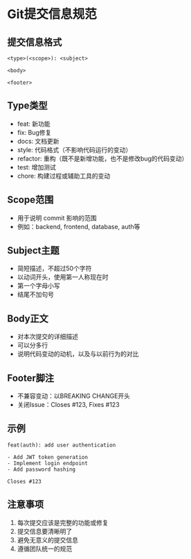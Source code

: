 # Git提交信息规范

## 提交信息格式
```
<type>(<scope>): <subject>

<body>

<footer>
```

## Type类型
- feat: 新功能
- fix: Bug修复
- docs: 文档更新
- style: 代码格式（不影响代码运行的变动）
- refactor: 重构（既不是新增功能，也不是修改bug的代码变动）
- test: 增加测试
- chore: 构建过程或辅助工具的变动

## Scope范围
- 用于说明 commit 影响的范围
- 例如：backend, frontend, database, auth等

## Subject主题
- 简短描述，不超过50个字符
- 以动词开头，使用第一人称现在时
- 第一个字母小写
- 结尾不加句号

## Body正文
- 对本次提交的详细描述
- 可以分多行
- 说明代码变动的动机，以及与以前行为的对比

## Footer脚注
- 不兼容变动：以BREAKING CHANGE开头
- 关闭Issue：Closes #123, Fixes #123

## 示例
```
feat(auth): add user authentication

- Add JWT token generation
- Implement login endpoint
- Add password hashing

Closes #123
```

## 注意事项
1. 每次提交应该是完整的功能或修复
2. 提交信息要清晰明了
3. 避免无意义的提交信息
4. 遵循团队统一的规范 